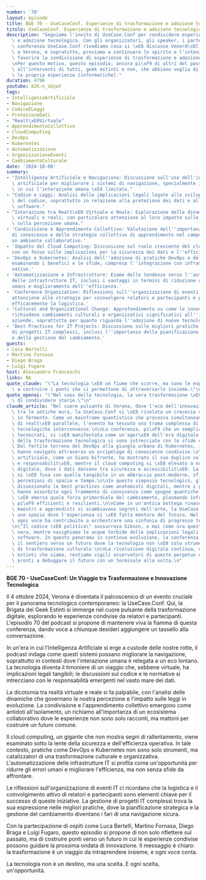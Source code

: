 ```yaml
---
number: '70'
layout: episode
title: BGE 70 - UseCaseConf. Esperienze di trasformazione e adozione tecnologica
titolo: UseCaseConf. Esperienze di trasformazione e adozione tecnologica
description: "Seguiamo l'invito di UseCase.Conf per condividere esperienze di trasformazione\
  \ e adozione tecnologica. Con gli organizzatori, gli speaker, i partecipanti della\
  \ conferenza UseCase.Conf rivediamo cosa si \xE8 discusso Venerd\xEC 4 Ottobre 2024\
  \ a Verona, e sopratutto, proviamo a continuare lo spirito e l'intenzione dell'evento:\
  \ favorire la condivisione di esperienze di trasformazione e adozione tecnologica.\r\
  \nPer questo motivo, questo episodio, ancora pi\xF9 di altri del passato, \xE8 aperto\
  \ all'interventi di tutti, geek estinti e non, che abbiano voglia di condividere\
  \ le propria esperienze (informatiche)."
duration: 4796
youtube: 826-n_sGywY
tags:
- IntelligenzaArtificiale
- Navigazione
- CodiceELeggi
- ProtezioneDati
- "Realt\xE0Virtuale"
- ApprendimentoCollettivo
- CloudComputing
- DevOps
- Kubernetes
- Automatizzazione
- OrganizzazioneEventi
- CambiamentoCulturale
date: '2024-10-08'
summary:
- "Intelligenza Artificiale e Navigazione: Discussione sull'uso dell'intelligenza\
  \ artificiale per migliorare i sistemi di navigazione, specialmente in contesti\
  \ in cui l'interazione umana \xE8 limitata."
- "Codice e Leggi: Analisi delle implicazioni legali legate allo sviluppo e all'uso\
  \ del codice, soprattutto in relazione alla protezione dei dati e alla responsabilit\xE0\
  \ software."
- "Interazione tra Realt\xE0 Virtuale e Reale: Esplorazione delle dinamiche tra ambienti\
  \ virtuali e reali, con particolare attenzione al loro impatto sulle normative e\
  \ sulla percezione umana."
- 'Condivisione e Apprendimento Collettivo: Valutazione dell''importanza della condivisione
  di conoscenze e delle strategie collettive di apprendimento nel campo IT, promuovendo
  un ambiente collaborativo.'
- 'Impatto del Cloud Computing: Discussione sul ruolo crescente del cloud computing,
  con un focus sulle implicazioni per la sicurezza dei dati e l''efficienza operativa.'
- 'DevOps e Kubernetes: Analisi dell''adozione di pratiche DevOps e dell''uso di Kubernetes,
  esaminando i benefici e le sfide, compresa l''integrazione con infrastrutture cloud
  native.'
- 'Automatizzazione e Infrastrutture: Esame delle tendenze verso l''automatizzazione
  delle infrastrutture IT, inclusi i vantaggi in termini di riduzione degli errori
  umani e miglioramento dell''efficienza.'
- 'Conference Organization: Riflessioni sull''organizzazione di eventi IT, con particolare
  attenzione alle strategie per coinvolgere relatori e partecipanti e per gestire
  efficacemente la logistica.'
- 'Cultural and Organizational Change: Approfondimento su come le innovazioni tecnologiche
  richiedano cambiamenti culturali e organizzativi significativi all''interno delle
  aziende, soprattutto per quanto riguarda l''adozione di nuove tecnologie come Kubernetes.'
- 'Best Practices for IT Projects: Discussione sulle migliori pratiche per la gestione
  di progetti IT complessi, inclusi l''importanza della pianificazione strategica
  e della gestione del cambiamento.'
guests:
- Luca Bertelli
- Martino Fornasa
- Diego Braga
- Luigi Fugaro
host: Alessandro Franceschi
links: NA
quote_claude: "\"La tecnologia \xE8 un fiume che scorre, ma sono le esperienze condivise\
  \ a costruire i ponti che ci permettono di attraversarlo insieme.\"\n"
quote_openai: "\"Nel caos della tecnologia, la vera trasformazione \xE8 nell'arte\
  \ di condividere storie.\"\n"
claude_article: "Nel cuore pulsante di Verona, dove l'eco dell'innovazione risuona\
  \ tra le antiche mura, la UseCase.Conf si \xE8 rivelata un crocevia di menti digitali\
  \ in fermento. Come un mainframe quantistico che processa simultaneamente miriadi\
  \ di realt\xE0 parallele, l'evento ha tessuto una trama complessa di esperienze\
  \ tecnologiche interconnesse.\n\nLa conferenza, pi\xF9 che un semplice raduno di\
  \ tecnocrati, si \xE8 manifestata come un'agor\xE0 dell'era digitale dove le narrative\
  \ della trasformazione tecnologica si sono intrecciate con le sfide concrete dell'implementazione.\
  \ Dal fertile terreno del DevOps alla giungla urbana di Kubernetes, i partecipanti\
  \ hanno navigato attraverso un arcipelago di conoscenze condivise.\n\nL'intelligenza\
  \ artificiale, come un Giano bifronte, ha mostrato il suo duplice volto di opportunit\xE0\
  \ e responsabilit\xE0, mentre il cloud computing si \xE8 elevato a nuovo Olimpo\
  \ digitale, dove i dati danzano tra sicurezza e accessibilit\xE0. La realt\xE0 virtuale\
  \ si \xE8 fusa con quella tangibile in un abbraccio post-moderno, sfidando le nostre\
  \ percezioni di spazio e tempo.\n\nIn questo simposio tecnologico, gli speaker hanno\
  \ dissezionato le best practices come anatomisti digitali, mentre i partecipanti\
  \ hanno assorbito ogni frammento di conoscenza come spugne quantiche. L'automatizzazione\
  \ \xE8 emersa quale forza primordiale del cambiamento, plasmando infrastrutture\
  \ pi\xF9 efficienti e resilienti.\n\nCome in un'antica bottega rinascimentale dove\
  \ maestri e apprendisti si scambiavano segreti dell'arte, la UseCase.Conf ha creato\
  \ uno spazio dove l'esperienza si \xE8 fatta mentore del futuro. Nel vortice dell'innovazione,\
  \ ogni voce ha contribuito a orchestrare una sinfonia di progresso tecnologico.\n\
  \n\"Il codice \xE8 politica\" sussurrava Gibson, e mai come ora questa massima risuona\
  \ vera, mentre navighiamo le acque torbide delle implicazioni legali e etiche del\
  \ software. In questo panorama in continua evoluzione, la conferenza ha illuminato\
  \ il sentiero verso un futuro dove la tecnologia non \xE8 solo strumento, ma catalizzatore\
  \ di trasformazione culturale.\n\nLa rivoluzione digitale continua, e come i geek\
  \ estinti che siamo, restiamo vigili osservatori di questo perpetuo divenire tecnologico,\
  \ pronti a debuggare il futuro con un terminale alla volta.\n"
---
```

**BGE 70 - UseCaseConf: Un Viaggio tra Trasformazione e Innovazione Tecnologica**

Il 4 ottobre 2024, Verona è diventata il palcoscenico di un evento cruciale per il panorama tecnologico contemporaneo: la UseCase.Conf. Qui, la Brigata dei Geek Estinti si immerge nel cuore pulsante della trasformazione digitale, esplorando le esperienze condivise da relatori e partecipanti. L'episodio 70 del podcast si propone di mantenere viva la fiamma di questa conferenza, dando voce a chiunque desideri aggiungere un tassello alla conversazione. 

In un'era in cui l'Intelligenza Artificiale si erge a custode delle nostre rotte, il podcast indaga come questi sistemi possano migliorare la navigazione, soprattutto in contesti dove l'interazione umana è relegata a un eco lontano. La tecnologia diventa il timoniere di un viaggio che, sebbene virtuale, ha implicazioni legali tangibili; le discussioni sul codice e le normative si intrecciano con le responsabilità emergenti nel vasto mare dei dati.

La dicotomia tra realtà virtuale e reale si fa palpabile, con l'analisi delle dinamiche che governano la nostra percezione e l'impatto sulle leggi in evoluzione. La condivisione e l'apprendimento collettivo emergono come antidoti all'isolamento, un richiamo all'importanza di un ecosistema collaborativo dove le esperienze non sono solo racconti, ma mattoni per costruire un futuro comune.

Il cloud computing, un gigante che non mostra segni di rallentamento, viene esaminato sotto la lente della sicurezza e dell'efficienza operativa. In tale contesto, pratiche come DevOps e Kubernetes non sono solo strumenti, ma catalizzatori di una trasformazione culturale e organizzativa. L'automatizzazione delle infrastrutture IT si profila come un'opportunità per ridurre gli errori umani e migliorare l'efficienza, ma non senza sfide da affrontare.

Le riflessioni sull'organizzazione di eventi IT ci ricordano che la logistica e il coinvolgimento attivo di relatori e partecipanti sono elementi chiave per il successo di queste iniziative. La gestione di progetti IT complessi trova la sua espressione nelle migliori pratiche, dove la pianificazione strategica e la gestione del cambiamento diventano i fari di una navigazione sicura.

Con la partecipazione di ospiti come Luca Bertelli, Martino Fornasa, Diego Braga e Luigi Fugaro, questo episodio si propone di non solo riflettere sul passato, ma di costruire ponti verso un futuro in cui le esperienze condivise possono guidare la prossima ondata di innovazione. Il messaggio è chiaro: la trasformazione è un viaggio da intraprendere insieme, e ogni voce conta. 

La tecnologia non è un destino, ma una scelta. E ogni scelta, un'opportunità.
